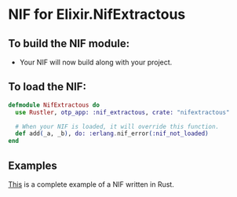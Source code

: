 # NIF for Elixir.NifExtractous

## To build the NIF module:

- Your NIF will now build along with your project.

## To load the NIF:

```elixir
defmodule NifExtractous do
  use Rustler, otp_app: :nif_extractous, crate: "nifextractous"

  # When your NIF is loaded, it will override this function.
  def add(_a, _b), do: :erlang.nif_error(:nif_not_loaded)
end
```

## Examples

[This](https://github.com/rusterlium/NifIo) is a complete example of a NIF written in Rust.
